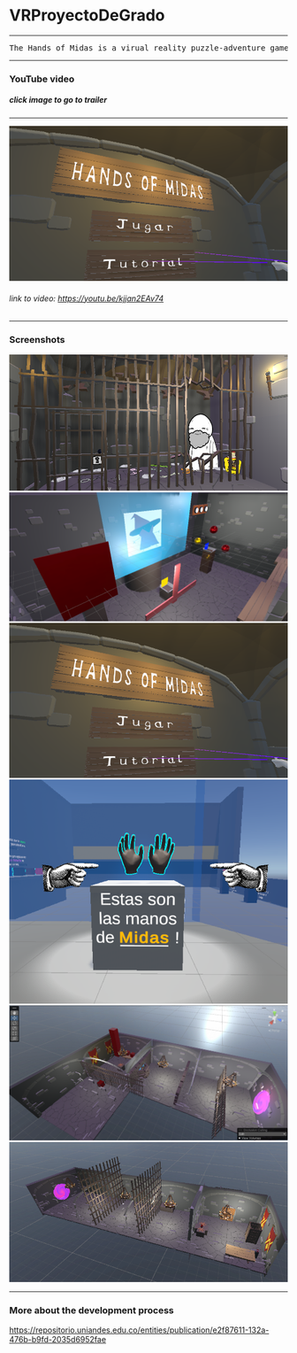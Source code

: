 # VRProyectoDeGrado
---
<pre>
The Hands of Midas is a virual reality puzzle-adventure game developed in Unity, which, as its main objective, seeks to explore new techniques and mechanics within the VR world. One of the main mechanics of the game is that the player has the ability to acquire the properties of a material by touching it with their left hand and can convert any object they touch with their right hand into that material. In this way, the game is a single-player puzzle in which the player must transmute the materials of various objects within their environment to solve puzzles and progress through levels. 
</pre>
---
### YouTube video
##### click image to go to trailer
---
[![IMAGE ALT TEXT HERE](https://github.com/MagifulKoala/VRProyectoDeGrado/blob/main/picturess/mainMenu.png?raw=true)](https://youtu.be/kjjan2EAv74)
###### link to video: https://youtu.be/kjjan2EAv74

---

### Screenshots
![alt text](https://github.com/MagifulKoala/VRProyectoDeGrado/blob/main/picturess/primerNivel.png?raw=true)
![alt text](https://github.com/MagifulKoala/VRProyectoDeGrado/blob/main/picturess/wizard.png?raw=true)
![alt text](https://github.com/MagifulKoala/VRProyectoDeGrado/blob/main/picturess/mainMenu.png?raw=true)
![alt text](https://github.com/MagifulKoala/VRProyectoDeGrado/blob/main/picturess/manosMidas.png?raw=true)
![alt text](https://github.com/MagifulKoala/VRProyectoDeGrado/blob/main/picturess/nivel.png?raw=true)
![alt text](https://github.com/MagifulKoala/VRProyectoDeGrado/blob/main/picturess/otherLevel.png?raw=true)


---

### More about the development process

https://repositorio.uniandes.edu.co/entities/publication/e2f87611-132a-476b-b9fd-2035d6952fae









